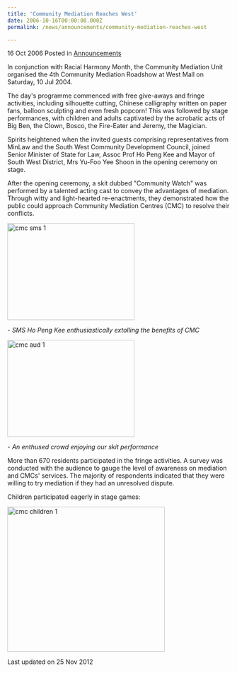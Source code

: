 ```yaml
---
title: 'Community Mediation Reaches West'
date: 2006-10-16T00:00:00.000Z
permalink: /news/announcements/community-mediation-reaches-west

---
```



16 Oct 2006 Posted in [Announcements](/news/announcements)

In conjunction with Racial Harmony Month, the Community Mediation Unit organised the 4th Community Mediation Roadshow at West Mall on Saturday, 10 Jul 2004.

The day's programme commenced with free give-aways and fringe activities, including silhouette cutting, Chinese calligraphy written on paper fans, balloon sculpting and even fresh popcorn! This was followed by stage performances, with children and adults captivated by the acrobatic acts of Big Ben, the Clown, Bosco, the Fire-Eater and Jeremy, the Magician.

Spirits heightened when the invited guests comprising representatives from MinLaw and the South West Community Development Council, joined Senior Minister of State for Law, Assoc Prof Ho Peng Kee and Mayor of South West District, Mrs Yu-Foo Yee Shoon in the opening ceremony on stage.

After the opening ceremony, a skit dubbed "Community Watch" was performed by a talented acting cast to convey the advantages of mediation. Through witty and light-hearted re-enactments, they demonstrated how the public could approach Community Mediation Centres (CMC) to resolve their conflicts.

<img src="/images/news/announcements/1399988688643.jpg " alt="cmc sms 1" style="width:287px;height:219px;"> 

*- SMS Ho Peng Kee enthusiastically extolling the benefits of CMC* 

<img src="/images/news/announcements/1399988692559.jpg " alt="cmc aud 1" style="width:287px;height:219px;"> 

*- An enthused crowd enjoying our skit performance*

More than 670 residents participated in the fringe activities. A survey was conducted with the audience to gauge the level of awareness on mediation and CMCs' services. The majority of respondents indicated that they were willing to try mediation if they had an unresolved dispute.

Children participated eagerly in stage games:

<img src="/images/news/announcements/1399988673651.jpg" alt="cmc children 1" style="width:356px;height:328px;"> 

<p class="right-side-updated">Last updated on 25 Nov 2012</p> 
